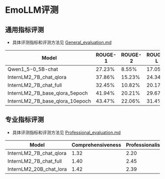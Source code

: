 # EmoLLM评测

## 通用指标评测

* 具体评测指标和评测方法见 [General_evaluation.md](./General_evaluation.md)

| Model    | ROUGE-1 | ROUGE-2 | ROUGE-L | BLEU-1  | BLEU-2  | BLEU-3  | BLEU-4  |
|----------|---------|---------|---------|---------|---------|---------|---------|
| Qwen1_5-0_5B-chat | 27.23%  | 8.55%   | 17.05%  | 26.65%  | 13.11%  | 7.19%   | 4.05%   |
| InternLM2_7B_chat_qlora  | 37.86%  | 15.23%   | 24.34%  | 39.71%  | 22.66%  | 14.26%   | 9.21%   |
| InternLM2_7B_chat_full  | 32.45%  | 10.82%   | 20.17%  | 30.48%  | 15.67%  | 8.84%   | 5.02%   |
| InternLM2_7B_base_qlora_5epoch  | 41.94%  | 20.21%   | 29.67%  | 42.98%  | 27.07%  | 19.33%   | 14.62%   |
| InternLM2_7B_base_qlora_10epoch | 43.47%  | 22.06%   | 31.4%  | 44.81%  | 29.15%  | 21.44%   | 16.72%   |

## 专业指标评测

* 具体评测指标和评测方法见 [Professional_evaluation.md](./Professional_evaluation.md)

|       Model       |    Comprehensiveness  |   Professionalism  |  Authenticity   | Safety  |
|-------------------|-----------------------|-------------------|-----------------|---------|
| InternLM2_7B_chat_qlora |      1.32       |        2.20       |      2.10       | 1.00    |
| InternLM2_7B_chat_full  |      1.40       |        2.45       |      2.24       | 1.00    |
| InternLM2_20B_chat_lora |      1.42       |        2.39       |      2.22       | 1.00    |
